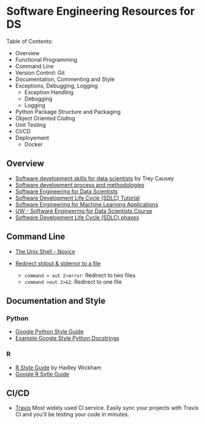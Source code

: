 # Software Engineering Resources for DS

Table of Contents:
- Overview
- Functional Programming
- Command Line
- Version Control: Git
- Documentation, Commenting and Style
- Exceptions, Debugging, Logging
    - Exception Handling
    - Debugging
    - Logging
- Python Package Structure and Packaging
- Object Oriented Coding
- Unit Testing
- CI/CD
- Deployement
    - Docker


## Overview

- [Software development skills for data scientists](http://treycausey.com/software_dev_skills.html) by Trey Causey
- [Software development process and methodologies](https://en.wikipedia.org/wiki/Software_development_process)
- [Software Engineering for Data Scientists](http://hiphoff.com/software-engineering-for-data-scientists/)
- [Software Development Life Cycle (SDLC) Tutorial](https://www.tutorialspoint.com/sdlc/sdlc_overview.htm)
- [Software Engineering for Machine Learning Applications](https://fontysblogt.nl/software-engineering-for-machine-learning-applications/)
- [UW - Software Engineering for Data Scientists Course](http://uwseds.github.io)
- [Software Development Life Cycle (SDLC) phases](https://medium.com/@jilvanpinheiro/software-development-life-cycle-sdlc-phases-40d46afbe384)

## Command Line

- [The Unix Shell - Novice](http://swcarpentry.github.io/shell-novice/)

- [Redirect stdout & stderror to a file](https://askubuntu.com/questions/625224/how-to-redirect-stderr-to-a-file)

    - `command > out 2>error`: Redirect to two files
    - `command >out 2>&1`: Redirect to one file
    

## Documentation and Style

### Python

- [Google Python Style Guide](https://google.github.io/styleguide/pyguide.html)
- [Example Google Style Python Docstrings](https://sphinxcontrib-napoleon.readthedocs.io/en/latest/example_google.html)

### R

- [R Style Guide](https://style.tidyverse.org) by Hadley Wickham
- [Google R Sytle Guide](https://google.github.io/styleguide/Rguide.html)


## CI/CD

- [Travis](https://travis-ci.org) Most widely used CI service. Easily sync your projects with Travis CI and you’ll be testing your code in minutes.